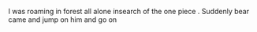 I was roaming in forest all alone insearch of the one piece . Suddenly bear came and jump on him and go on

